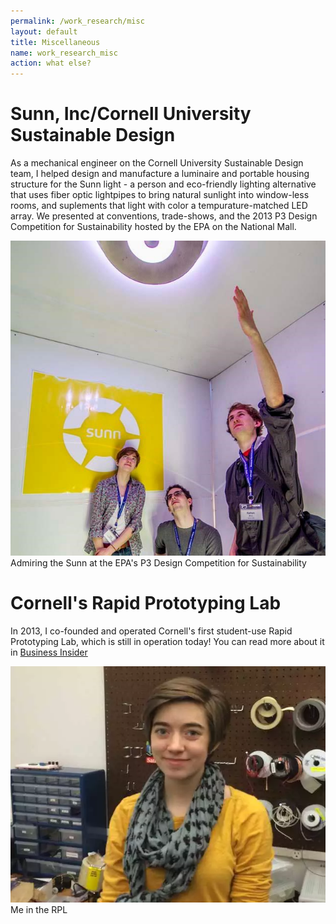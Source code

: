 ```yaml
---
permalink: /work_research/misc
layout: default
title: Miscellaneous
name: work_research_misc
action: what else?
---
```

# Sunn, Inc/Cornell University Sustainable Design

As a mechanical engineer on the Cornell University Sustainable Design team, I helped design and manufacture a luminaire and portable housing structure for the Sunn light - a person and eco-friendly lighting alternative that uses fiber optic lightpipes to bring natural sunlight into window-less rooms, and suplements that light with color a tempurature-matched LED array. We presented at conventions, trade-shows, and the 2013 P3 Design Competition for Sustainability hosted by the EPA on the National Mall. 

<div class="row">
    <div class="column">
        <img src="../assets/images/work_research/Misc/sunn.jpg" class="listimg">
        <div class="overlay">
            <div class="text_small">Admiring the Sunn at the EPA's P3 Design Competition for Sustainability</div>
        </div>
    </div>
</div>

# Cornell's Rapid Prototyping Lab

In 2013, I co-founded and operated Cornell's first student-use Rapid Prototyping Lab, which is still in operation today! You can read more about it in <a href="https://www.businessinsider.in/19-Incredibly-Impressive-Students-At-Cornell/Georgia-Crowther-leads-the-Cornell-Mars-Rover-team-and-co-founded-Cornells-first-lab-space-for-3D-printing-and-laser-cutting-/slideshow/32740220.cms"> Business Insider </a>

<div class="row">
    <div class="column">
        <img src="../assets/images/work_research/Misc/RPL.jpg" class="listimg">
        <div class="overlay">
            <div class="text_small">Me in the RPL</div>
        </div>
    </div>
</div>